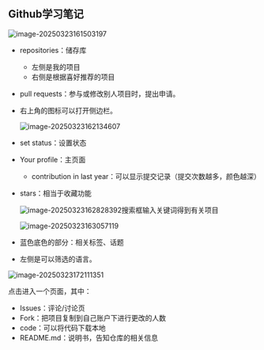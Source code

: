 ## Github学习笔记

![image-20250323161503197](C:\Users\ASUS\AppData\Roaming\Typora\typora-user-images\image-20250323161503197.png)

+ repositories：储存库
  + 左侧是我的项目
  + 右侧是根据喜好推荐的项目

+ pull requests：参与或修改别人项目时，提出申请。

+ 右上角的图标可以打开侧边栏。

  ![image-20250323162134607](C:\Users\ASUS\AppData\Roaming\Typora\typora-user-images\image-20250323162134607.png)

+ set status：设置状态

+ Your profile：主页面

  + contribution in last year：可以显示提交记录（提交次数越多，颜色越深）

+ stars：相当于收藏功能

  ![image-20250323162828392](C:\Users\ASUS\AppData\Roaming\Typora\typora-user-images\image-20250323162828392.png)搜索框输入关键词得到有关项目

  ![image-20250323163057119](C:\Users\ASUS\AppData\Roaming\Typora\typora-user-images\image-20250323163057119.png)

+  蓝色底色的部分：相关标签、话题
+ 左侧是可以筛选的语言。

![image-20250323172111351](C:\Users\ASUS\AppData\Roaming\Typora\typora-user-images\image-20250323172111351.png)

点击进入一个页面，其中：

+ Issues：评论/讨论页
+ Fork：把项目复制到自己账户下进行更改的人数
+ code：可以将代码下载本地
+ README.md：说明书，告知仓库的相关信息